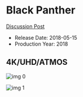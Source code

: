 # Black Panther

[Discussion Post](https://www.avsforum.com/threads/bass-eq-for-filtered-movies.2995212/post-56735720)

* Release Date: 2018-05-15
* Production Year: 2018

## 4K/UHD/ATMOS

![img 0](https://i.imgur.com/CWMoEc3.jpg)

![img 1](https://i.imgur.com/SbKOWwj.jpg)

